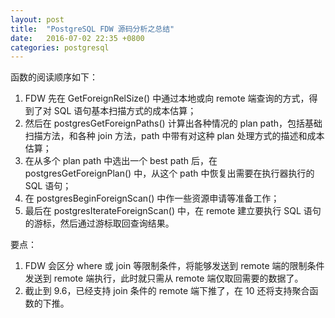 ```yaml
---
layout: post
title:  "PostgreSQL FDW 源码分析之总结"
date:   2016-07-02 22:35 +0800
categories: postgresql 
---
```


函数的阅读顺序如下：

1. FDW 先在 GetForeignRelSize() 中通过本地或向 remote 端查询的方式，得到了对 SQL 语句基本扫描方式的成本估算；
2. 然后在 postgresGetForeignPaths() 计算出各种情况的 plan path，包括基础扫描方法，和各种 join 方法，path 中带有对这种 plan 处理方式的描述和成本估算；
3. 在从多个 plan path 中选出一个 best path 后，在 postgresGetForeignPlan() 中，从这个 path 中恢复出需要在执行器执行的 SQL 语句；
4. 在 postgresBeginForeignScan() 中作一些资源申请等准备工作；
5. 最后在 postgresIterateForeignScan() 中，在 remote 建立要执行 SQL 语句的游标，然后通过游标取回查询结果。

要点：

1. FDW 会区分 where 或 join 等限制条件，将能够发送到 remote 端的限制条件发送到 remote 端执行，此时就只需从 remote 端仅取回需要的数据了。
2. 截止到 9.6，已经支持 join 条件的 remote 端下推了，在 10 还将支持聚合函数的下推。